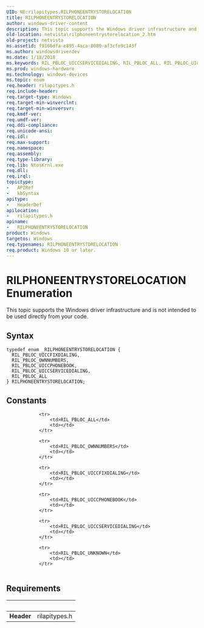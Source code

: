 ```yaml
---
UID: NE:rilapitypes.RILPHONEENTRYSTORELOCATION
title: RILPHONEENTRYSTORELOCATION
author: windows-driver-content
description: This topic supports the Windows driver infrastructure and is not intended to be used directly from your code.
old-location: netvista\rilphoneentrystorelocation_2.htm
old-project: netvista
ms.assetid: f9166dfa-e895-4aca-8080-af3cfe9c143f
ms.author: windowsdriverdev
ms.date: 1/18/2018
ms.keywords: RIL_PBLOC_UICCSERVICEDIALING, RIL_PBLOC_ALL, RIL_PBLOC_UICCFIXDIALING, netvista.rilphoneentrystorelocation_2, RIL_PBLOC_OWNNUMBERS, RIL_PBLOC_UICCPHONEBOOK, rilapitypes/RIL_PBLOC_UICCPHONEBOOK, rilapitypes/RIL_PBLOC_OWNNUMBERS, rilapitypes/RIL_PBLOC_UICCFIXDIALING, rilapitypes/RIL_PBLOC_UICCSERVICEDIALING, RILPHONEENTRYSTORELOCATION enumeration [Network Drivers Starting with Windows Vista], rilapitypes/RIL_PBLOC_ALL, RILPHONEENTRYSTORELOCATION, rilapitypes/RILPHONEENTRYSTORELOCATION
ms.prod: windows-hardware
ms.technology: windows-devices
ms.topic: enum
req.header: rilapitypes.h
req.include-header: 
req.target-type: Windows
req.target-min-winverclnt: 
req.target-min-winversvr: 
req.kmdf-ver: 
req.umdf-ver: 
req.ddi-compliance: 
req.unicode-ansi: 
req.idl: 
req.max-support: 
req.namespace: 
req.assembly: 
req.type-library: 
req.lib: NtosKrnl.exe
req.dll: 
req.irql: 
topictype:
-	APIRef
-	kbSyntax
apitype:
-	HeaderDef
apilocation:
-	rilapitypes.h
apiname:
-	RILPHONEENTRYSTORELOCATION
product: Windows
targetos: Windows
req.typenames: RILPHONEENTRYSTORELOCATION
req.product: Windows 10 or later.
---
```


# RILPHONEENTRYSTORELOCATION Enumeration
This topic supports the Windows driver infrastructure and is not intended to be used directly from your code.

## Syntax
````
typedef enum _RILPHONEENTRYSTORELOCATION { 
  RIL_PBLOC_UICCFIXDIALING,
  RIL_PBLOC_OWNNUMBERS,
  RIL_PBLOC_UICCPHONEBOOK,
  RIL_PBLOC_UICCSERVICEDIALING,
  RIL_PBLOC_ALL
} RILPHONEENTRYSTORELOCATION;
````

## Constants

<table>
            
                <tr>
                    <td>RIL_PBLOC_ALL</td>
                    <td></td>
                </tr>
            
                <tr>
                    <td>RIL_PBLOC_OWNNUMBERS</td>
                    <td></td>
                </tr>
            
                <tr>
                    <td>RIL_PBLOC_UICCFIXDIALING</td>
                    <td></td>
                </tr>
            
                <tr>
                    <td>RIL_PBLOC_UICCPHONEBOOK</td>
                    <td></td>
                </tr>
            
                <tr>
                    <td>RIL_PBLOC_UICCSERVICEDIALING</td>
                    <td></td>
                </tr>
            
                <tr>
                    <td>RIL_PBLOC_UNKNOWN</td>
                    <td></td>
                </tr>
</table>


## Requirements
| &nbsp; | &nbsp; |
| ---- |:---- |
| **Header** | rilapitypes.h |